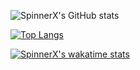 ![SpinnerX's GitHub stats](https://github-readme-stats.vercel.app/api?username=SpinnerX&bg_color=00000000&hide_border=true&text_color=0086BA&custom_title=Stats&hide=contribs,prs)

[![Top Langs](https://github-readme-stats.vercel.app/api/top-langs/?username=SpinnerX&bg_color=00000000&hide_border=true&text_color=0086BA&title_color=0086BA)](https://github.com/anuraghazra/github-readme-stats)

[![SpinnerX's wakatime stats](https://github-readme-stats.vercel.app/api/wakatime?username=spinnerX&bg_color=00000000&hide_border=true&text_color=0086BA)](https://github.com/anuraghazra/github-readme-stats)

<!--
**SpinnerX/SpinnerX** is a ✨ _special_ ✨ repository because its `README.md` (this file) appears on your GitHub profile.
